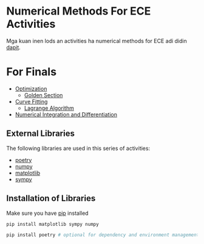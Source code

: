 # Numerical Methods For ECE Activities
Mga kuan inen lods an activities ha numerical methods for ECE adi didin [dapit](numerical_methods/).

# For Finals
- [Optimization](numerical_methods/4-optimization/)
  - [Golden Section](numerical_methods/4-optimization/golden_section.py)
- [Curve Fitting](numerical_methods/5-curve-fitting/)
  - [Lagrange Algorithm](numerical_methods/5-curve-fitting/lagrange-algorithm.)
- [Numerical Integration and Differentiation](numerical_methods/6-numerical-integration-differentiation/)

## External Libraries
The following libraries are used in this series of activities:
- [poetry](https://python-poetry.org/)
- [numpy](https://numpy.org/)
- [matplotlib](https://matplotlib.org/)
- [sympy](https://www.sympy.org/en/index.html)

## Installation of Libraries
Make sure you have [pip](https://python-poetry.org/) installed
```bash
pip install matplotlib sympy numpy
```

```bash
pip install poetry # optional for dependency and environment management
```
